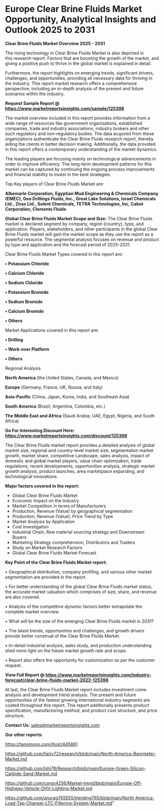 # Europe Clear Brine Fluids Market Opportunity, Analytical Insights and Outlook 2025 to 2031

<Strong> Clear Brine Fluids Market Overview 2025 - 2031</strong>

The rising technology in Clear Brine Fluids Market is also depicted in this research report. Factors that are boosting the growth of the market, and giving a positive push to thrive in the global market is explained in detail.

Furthermore, the report highlights on emerging trends, significant drivers, challenges, and opportunities, providing all necessary data for thriving in the industry. This report market research offers a comprehensive perspective, including an in-depth analysis of the present and future scenarios within the industry.

<strong>Request Sample Report @ <a href=https://www.marketreportsinsights.com/sample/125398>https://www.marketreportsinsights.com/sample/125398</a></strong>

The market overview included in this report provides information from a wide range of resources like government organizations, established companies, trade and industry associations, industry brokers and other such regulatory and non-regulatory bodies. The data acquired from these organizations authenticate the Clear Brine Fluids research report, thereby aiding the clients in better decision making. Additionally, the data provided in this report offers a contemporary understanding of the market dynamics.

The leading players are focusing mainly on technological advancements in order to improve efficiency. The long-term development patterns for this market can be captured by continuing the ongoing process improvements and financial stability to invest in the best strategies.

Top Key players of Clear Brine Fluids Market are:

<strong>Albemarle Corporation, Egyptian Mud Engineering & Chemicals Company (EMEC), Geo Drillings Fluids, Inc., Great Lake Solutions, Israel Chemicals Ltd., Zirax Ltd., Solent Chemicals, TETRA Technologies, Inc, Cabot Corporation, Clements Fluids</strong>

<strong><b>Global Clear Brine Fluids Market Scope and Size:</b></strong>
The Clear Brine Fluids market is declared segment by company, region (country), type, and application. Players, stakeholders, and other participants in the global Clear Brine Fluids market will gain the market scope as they use the report as a powerful resource. The segmental analysis focuses on revenue and product by type and application and the forecast period of 2025-2031.

Clear Brine Fluids Market Types covered in this report are:

<strong>• Potassium Chloride

• Calcium Chloride

• Sodium Chloride

• Potassium Bromide

• Sodium Bromide

• Calcium Bromide

• Others</strong>

Market Applications covered in this report are:

<strong>• Drilling

• Work-over Platform

• Others</strong> 

Regional Analysis

<strong>North America</strong> (the United States, Canada, and Mexico)

<strong>Europe</strong> (Germany, France, UK, Russia, and Italy)

<strong>Asia-Pacific</strong> (China, Japan, Korea, India, and Southeast Asia)

<strong>South America</strong> (Brazil, Argentina, Colombia, etc.)

<strong>The Middle East and Africa</strong> (Saudi Arabia, UAE, Egypt, Nigeria, and South Africa)

<strong>Go For Interesting Discount Here: <a href=https://www.marketreportsinsights.com/discount/125398>https://www.marketreportsinsights.com/discount/125398</a></strong>

The Clear Brine Fluids market report provides a detailed analysis of global market size, regional and country-level market size, segmentation market growth, market share, competitive Landscape, sales analysis, impact of domestic and global market players, value chain optimization, trade regulations, recent developments, opportunities analysis, strategic market growth analysis, product launches, area marketplace expanding, and technological innovations.

<strong><b>Major factors covered in the report:</b></strong>
<ul>
  <li>Global Clear Brine Fluids Market </li>
  <li>Economic Impact on the Industry</li>
  <li>Market Competition in terms of Manufacturers</li>
  <li>Production, Revenue (Value) by geographical segmentation</li>
  <li>Production, Revenue (Value), Price Trend by Type</li>
  <li>Market Analysis by Application</li>
  <li>Cost Investigation</li>
  <li>Industrial Chain, Raw material sourcing strategy and Downstream Buyers</li>
  <li>Marketing Strategy comprehension, Distributors and Traders</li>
  <li>Study on Market Research Factors</li>
  <li>Global Clear Brine Fluids Market Forecast</li>
</ul>

<strong><b>Key Point of the Clear Brine Fluids Market report:</b></strong>

• Geographical distribution, company profiling, and various other market segmentation are provided in the report.

• For better understanding of the global Clear Brine Fluids market status, the accurate market valuation which comprises of size, share, and revenue are also covered.

• Analysis of the competitive dynamic factors better extrapolate the complete market overview

• What will be the size of the emerging Clear Brine Fluids market in 2031?

• The latest trends, opportunities and challenges, and growth drivers provide better construal of the Clear Brine Fluids Market.

• In-detail industrial analysis, sales study, and production understanding shed more light on the future market growth rate and scope.

• Report also offers the opportunity for customization as per the customer request.

<strong><b>View Full Report @ <a href=https://www.marketreportsinsights.com/industry-forecast/clear-brine-fluids-market-2022-125398>https://www.marketreportsinsights.com/industry-forecast/clear-brine-fluids-market-2022-125398</a></b></strong>


At last, the Clear Brine Fluids Market report includes investment come analysis and development trend analysis. The present and future opportunities of the fastest growing international industry segments are coated throughout this report. This report additionally presents product specification, manufacturing method, and product cost structure, and price structure.

<strong>Contact Us:</strong>
sales@marketreportsinsights.com

<strong>Our other reports:</strong>

<a href=https://tanomuno.com/illust/445861>https://tanomuno.com/illust/445861</a>

<a href=https://github.com/faizy72/research/blob/main/North-America-Barometer-Market.md>https://github.com/faizy72/research/blob/main/North-America-Barometer-Market.md</a>

<a href=https://github.com/Ishi78/Research/blob/main/Europe-Green-Silicon-Carbide-Sand-Market.md>https://github.com/Ishi78/Research/blob/main/Europe-Green-Silicon-Carbide-Sand-Market.md</a>

<a href=https://github.com/cargo4256/Market-trend/blob/main/Europe-Off-Highway-Vehicle-OHV-Lighting-Market.md>https://github.com/cargo4256/Market-trend/blob/main/Europe-Off-Highway-Vehicle-OHV-Lighting-Market.md</a>

<a href=https://github.com/anurag765555/trending765/blob/main/North-America-Load-Tap-Changer-LTC-Filtering-System-Market.md>https://github.com/anurag765555/trending765/blob/main/North-America-Load-Tap-Changer-LTC-Filtering-System-Market.md</a>"
